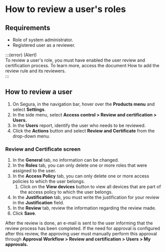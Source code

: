 # How to review a user's roles

## Requirements

* Role of system administrator.  
* Registered user as a reviewer.

:::(error) (Alert)  
To review a user's role, you must have enabled the user review and certification process. To learn more, access the document How to add the review rule and its reviewers.   
:::

## How to review a user

1. On Segura, in the navigation bar, hover over the **Products menu** and select **Settings**.  
2. In the side menu, select **Access control \> Review and certification \> Users.**  
3. In the **Users** report, identify the user who needs to be reviewed.  
4. Click the **Actions** button and select **Review and Certificate** from the drop-down menu.

### Review and Certificate screen

1. In the **General** tab, no information can be changed.  
2. In the **Roles** tab, you can only delete one or more roles that were assigned to the user.  
3. In the **Access Policy** tab, you can only delete one or more access policies to which the user belongs.  
   1. Click on the **View devices** button to view all devices that are part of the access policy to which the user belongs.  
4. In the **Justification** tab, you must write the justification for your review in the **Justification** field.  
5. In the **Review** tab, review the information regarding the review made.  
6. Click **Save**.

After the review is done, an e-mail is sent to the user informing that the review process has been completed. If the need for approval is configured after this review, the approving user must manually perform this approval through **Approval Workflow \> Review and certification \> Users \> My approvals.**
